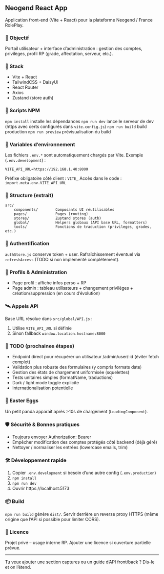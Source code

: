 ## Neogend React App

Application front-end (Vite + React) pour la plateforme Neogend / France RolePlay.

### 🎯 Objectif

Portail utilisateur + interface d’administration : gestion des comptes, privilèges, profil RP (grade, affectation, serveur, etc.).

### 🧱 Stack

-   Vite + React
-   TailwindCSS + DaisyUI
-   React Router
-   Axios
-   Zustand (store auth)

### 🚀 Scripts NPM

`npm install` installe les dépendances
`npm run dev` lance le serveur de dev (https avec certs configurés dans `vite.config.js`)
`npm run build` build production
`npm run preview` prévisualisation du build

### 🔐 Variables d’environnement

Les fichiers `.env.*` sont automatiquement chargés par Vite.
Exemple (`.env.development`) :

```
VITE_API_URL=https://192.168.1.40:8000
```

Préfixe obligatoire côté client : `VITE_`
Accès dans le code : `import.meta.env.VITE_API_URL`

### 📁 Structure (extrait)

```
src/
	components/        Composants UI réutilisables
	pages/             Pages (routing)
	stores/            Zustand stores (auth)
	global/            Helpers globaux (API base URL, formatters)
	tools/             Fonctions de traduction (privileges, grades, etc.)
```

### 🔑 Authentification

`authStore.js` conserve token + user. Rafraîchissement éventuel via `refreshAccess` (TODO si non implémenté complètement).

### 👤 Profils & Administration

-   Page profil : affiche infos perso + RP
-   Page admin : tableau utilisateurs + changement privilèges + création/suppression (en cours d’évolution)

### 🛰 Appels API

Base URL résolue dans `src/global/API.js` :

1. Utilise `VITE_API_URL` si définie
2. Sinon fallback `window.location.hostname:8000`

### 🧪 TODO (prochaines étapes)

-   Endpoint direct pour récupérer un utilisateur /admin/user/:id (éviter fetch complet)
-   Validation plus robuste des formulaires (y compris formats date)
-   Gestion des états de chargement uniformisée (squelettes)
-   Tests unitaires simples (formatName, traductions)
-   Dark / light mode toggle explicite
-   Internationalisation potentielle

### 🧩 Easter Eggs

Un petit panda apparaît après >10s de chargement (`LoadingComponent`).

### 🛡 Sécurité & Bonnes pratiques

-   Toujours envoyer Authorization: Bearer <token>
-   Empêcher modification des comptes protégés côté backend (déjà géré)
-   Nettoyer / normaliser les entrées (lowercase emails, trim)

### 🛠 Développement rapide

1. Copier `.env.development` si besoin d’une autre config (`.env.production`)
2. `npm install`
3. `npm run dev`
4. Ouvrir https://localhost:5173

### 📦 Build

`npm run build` génère `dist/`. Servir derrière un reverse proxy HTTPS (même origine que l’API si possible pour limiter CORS).

### 📝 Licence

Projet privé – usage interne RP. Ajouter une licence si ouverture partielle prévue.

---

Tu veux ajouter une section captures ou un guide d’API front/back ? Dis-le et on l’étend.
